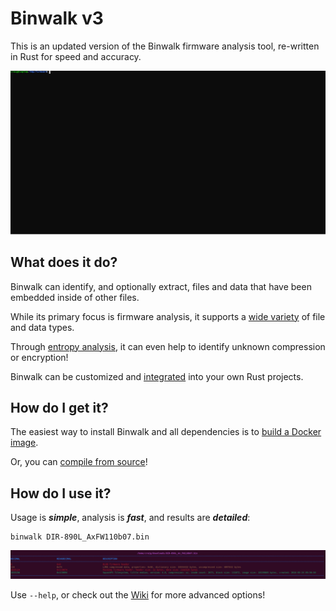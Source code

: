 # Binwalk v3

This is an updated version of the Binwalk firmware analysis tool, re-written in Rust for speed and accuracy.

![binwalk v3](images/binwalk_animated.svg)

## What does it do?

Binwalk can identify, and optionally extract, files and data that have been embedded inside of other files.

While its primary focus is firmware analysis, it supports a [wide variety](https://github.com/ReFirmLabs/binwalk/wiki/Supported-Signatures) of file and data types.

Through [entropy analysis](https://github.com/ReFirmLabs/binwalk/wiki/Generating-Entropy-Graphs), it can even help to identify unknown compression or encryption!

Binwalk can be customized and [integrated](https://github.com/ReFirmLabs/binwalk/wiki/Using-the-Rust-Library) into your own Rust projects.

## How do I get it?

The easiest way to install Binwalk and all dependencies is to [build a Docker image](https://github.com/ReFirmLabs/binwalk/wiki/Building-A-Binwalk-Docker-Image).

Or, you can [compile from source](https://github.com/ReFirmLabs/binwalk/wiki/Compile-From-Source)!

## How do I use it?

Usage is _**simple**_, analysis is _**fast**_, and results are _**detailed**_:

```
binwalk DIR-890L_AxFW110b07.bin
```
![example output](images/output.png)

Use `--help`, or check out the [Wiki](https://github.com/ReFirmLabs/binwalk/wiki#usage) for more advanced options!
